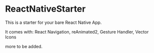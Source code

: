 # ReactNativeStarter
This is a starter for your bare React Native App.

It comes with:
  React Navigation, reAnimated2, Gesture Handler, Vector Icons
  
  more to be added.
